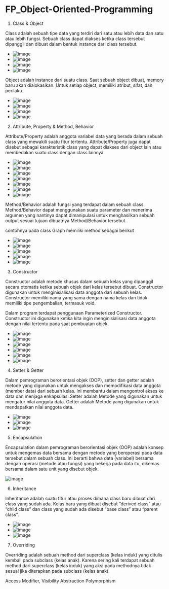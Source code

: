# FP_Object-Oriented-Programming

1. Class & Object

Class adalah sebuah tipe data yang terdiri dari satu atau lebih data dan satu atau lebih fungsi. Sebuah class dapat diakses ketika class tersebut dipanggil dan dibuat dalam bentuk instance dari class tersebut.

- ![image](https://github.com/fqhhusain/FP_Object-Oriented-Programming/assets/88548292/3b8d00ce-e8f3-4951-bf79-c4935e07b345)
- ![image](https://github.com/fqhhusain/FP_Object-Oriented-Programming/assets/88548292/368867de-f1d4-48cf-a853-76b63a5b540c)
- ![image](https://github.com/fqhhusain/FP_Object-Oriented-Programming/assets/88548292/40efbbdd-2f70-496b-9317-7d6af86baac3)
- ![image](https://github.com/fqhhusain/FP_Object-Oriented-Programming/assets/88548292/572e02ad-f1cc-43e1-aa74-a8aeb0fdb586)

Object adalah instance dari suatu class. Saat sebuah object dibuat, memory baru akan dialokasikan. Untuk setiap object, memiliki atribut, sifat, dan perilaku.

- ![image](https://github.com/fqhhusain/FP_Object-Oriented-Programming/assets/88548292/4a1069de-6adb-40ac-9c8a-d26959fc211d)
- ![image](https://github.com/fqhhusain/FP_Object-Oriented-Programming/assets/88548292/75f20380-d241-48c3-8ea2-91b6e5819073)
- ![image](https://github.com/fqhhusain/FP_Object-Oriented-Programming/assets/88548292/88e32b04-2b4c-4e4b-bf17-96b7fcb7ee9b)
- ![image](https://github.com/fqhhusain/FP_Object-Oriented-Programming/assets/88548292/f04d7179-7f55-4c1a-8d1d-941d8d96c530)

2. Attribute, Property & Method, Behavior

Attribute/Property adalah anggota variabel data yang berada dalam sebuah class yang mewakili suatu fitur tertentu. Attribute/Property juga dapat disebut sebagai karakteristik class yang dapat diakses dari object lain atau membedakan suatu class dengan class lainnya.

- ![image](https://github.com/fqhhusain/FP_Object-Oriented-Programming/assets/88548292/328fcea6-ec2c-42a5-8e34-ec0fbae5526c)
- ![image](https://github.com/fqhhusain/FP_Object-Oriented-Programming/assets/88548292/b80c1d76-e498-43c7-a5aa-12a181f77349)
- ![image](https://github.com/fqhhusain/FP_Object-Oriented-Programming/assets/88548292/70ddc308-c9c8-457c-9b78-8c791580d8e7)
- ![image](https://github.com/fqhhusain/FP_Object-Oriented-Programming/assets/88548292/a0ea13ac-f7d3-492c-bf3d-601e538053c4)
- ![image](https://github.com/fqhhusain/FP_Object-Oriented-Programming/assets/88548292/194c0047-c413-4d70-b163-a66e2606db7d)
- ![image](https://github.com/fqhhusain/FP_Object-Oriented-Programming/assets/88548292/f5ab4da2-f3d8-4acc-b6c6-534837b7b0fc)
- ![image](https://github.com/fqhhusain/FP_Object-Oriented-Programming/assets/88548292/cb3b81c4-07da-4445-ba83-affaffa13faa)

Method/Behavior adalah fungsi yang terdapat dalam sebuah class. Method/Behavior dapat menggunakan suatu parameter dan menerima argumen yang nantinya dapat dimanipulasi untuk menghasilkan sebuah output sesuai tujuan dibuatnya Method/Behavior tersebut.

contohnya pada class Graph memiliki method sebagai berikut 
- ![image](https://github.com/fqhhusain/FP_Object-Oriented-Programming/assets/88548292/07eded57-e757-4569-878a-e3b4112b5c96)
- ![image](https://github.com/fqhhusain/FP_Object-Oriented-Programming/assets/88548292/ac434e84-0de3-4947-80c6-e3598c3b4ba4)
- ![image](https://github.com/fqhhusain/FP_Object-Oriented-Programming/assets/88548292/ad345903-1e48-4fa5-99ac-1520c371d21a)
- ![image](https://github.com/fqhhusain/FP_Object-Oriented-Programming/assets/88548292/3a98f95e-9f0e-4d57-a99e-3cc86304cc28)
- ![image](https://github.com/fqhhusain/FP_Object-Oriented-Programming/assets/88548292/09426641-08ab-4101-b37d-adbf78e8cffd)


3. Constructor

Constructor adalah metode khusus dalam sebuah kelas yang dipanggil secara otomatis ketika sebuah objek dari kelas tersebut dibuat. Constructor digunakan untuk menginisialisasi data anggota dari sebuah kelas. Constructor memiliki nama yang sama dengan nama kelas dan tidak memiliki tipe pengembalian, termasuk void.

Dalam program terdapat penggunaan Parameterized Constructor. Constructor ini digunakan ketika kita ingin menginisialisasi data anggota dengan nilai tertentu pada saat pembuatan objek.

- ![image](https://github.com/fqhhusain/FP_Object-Oriented-Programming/assets/88548292/ba0e1ecb-19fc-43e7-aae4-b7cd18c92159)
- ![image](https://github.com/fqhhusain/FP_Object-Oriented-Programming/assets/88548292/057d5cbf-5cd9-4c01-bdfa-0bf710ead4c4)
- ![image](https://github.com/fqhhusain/FP_Object-Oriented-Programming/assets/88548292/49b15c94-8a30-49a5-93b0-b4596e6b166b)
- ![image](https://github.com/fqhhusain/FP_Object-Oriented-Programming/assets/88548292/cb0983ed-f880-4260-92ed-cdff6fb8722c)
- ![image](https://github.com/fqhhusain/FP_Object-Oriented-Programming/assets/88548292/19a898a6-b522-4ca8-b0e9-20f3c30a38fd)
- ![image](https://github.com/fqhhusain/FP_Object-Oriented-Programming/assets/88548292/4a315a68-6755-4225-9c59-cf11dfc5d633)

4. Setter & Getter

Dalam pemrograman berorientasi objek (OOP), setter dan getter adalah metode yang digunakan untuk mengakses dan memodifikasi data anggota (member data) dari sebuah kelas. Ini membantu dalam mengontrol akses ke data dan menjaga enkapsulasi.Setter adalah Metode yang digunakan untuk mengatur nilai anggota data. Getter adalah Metode yang digunakan untuk mendapatkan nilai anggota data.

- ![image](https://github.com/fqhhusain/FP_Object-Oriented-Programming/assets/88548292/ebb82e10-213d-4705-8bae-73d2147af883)
- ![image](https://github.com/fqhhusain/FP_Object-Oriented-Programming/assets/88548292/e241129e-f7ed-41f8-9dbe-d8116124720a)
- ![image](https://github.com/fqhhusain/FP_Object-Oriented-Programming/assets/88548292/d9cb22e3-faa0-45cb-86c9-b3aad362ea16)

5. Encapsulation

Encapsulation dalam pemrograman berorientasi objek (OOP) adalah konsep untuk mengemas data bersama dengan metode yang beroperasi pada data tersebut dalam sebuah class. Ini berarti bahwa data (variabel) bersama dengan operasi (metode atau fungsi) yang bekerja pada data itu, dikemas bersama dalam satu unit yang disebut objek.

![image](https://github.com/fqhhusain/FP_Object-Oriented-Programming/assets/88548292/030232f8-9ac3-466a-a372-490bef15ed07)

6. Inheritance

Inheritance adalah suatu fitur atau proses dimana class baru dibuat dari class yang sudah ada. Kelas baru yang dibuat disebut “derived class” atau “child class” dan class yang sudah ada disebut “base class” atau “parent class”.

- ![image](https://github.com/fqhhusain/FP_Object-Oriented-Programming/assets/88548292/5d67115b-b0ae-40ee-96f8-f8d1b22117b3)
- ![image](https://github.com/fqhhusain/FP_Object-Oriented-Programming/assets/88548292/0d3f51f8-db38-4b9d-8c15-5e5eb83cc1d2)
- ![image](https://github.com/fqhhusain/FP_Object-Oriented-Programming/assets/88548292/2279f922-7c0e-4fa0-9463-c573c54f9d07)

7. Overriding

Overriding adalah sebuah method dari superclass (kelas induk) yang ditulis kembali pada subclass (kelas anak). Karena sering kali terdapat sebuah method dari superclass (kelas induk) yang aksi pada methodnya tidak sesuai jika diterapkan pada subclass (kelas anak).

Access Modifier, Visibility
Abstraction
Polymorphism
